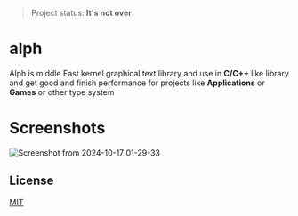 >Project status: **It's not over**
# alph
Alph is middle East kernel graphical text library and use in **C/C++** like library and get good and finish performance for projects like **Applications** or **Games** or other type system
# Screenshots
![Screenshot from 2024-10-17 01-29-33](https://github.com/user-attachments/assets/aaee548e-5ed1-43a0-aabf-67f44929edb3)
## License
[MIT](LICENSE)
